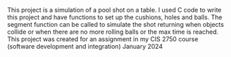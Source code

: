 This project is a simulation of a pool shot on a table. I used C code to write this project and have functions to set up the cushions, holes and balls.
The segment function can be called to simulate the shot returning when objects collide or when there are no more rolling balls or the max time is reached.
This project was created for an assignment in my CIS 2750 course (software development and integration)
January 2024

